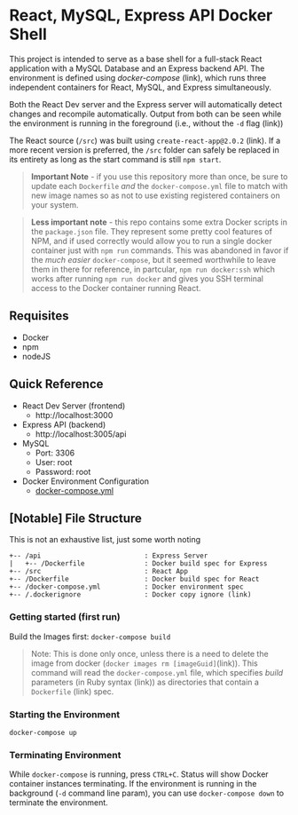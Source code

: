 # React, MySQL, Express API Docker Shell

This project is intended to serve as a base shell for a full-stack React application with a MySQL Database and an Express backend API. The environment is defined using *docker-compose* (link), which runs three independent containers for React, MySQL, and Express simultaneously.

Both the React Dev server and the Express server will automatically detect changes and recompile automatically. Output from both can be seen while the environment is running in the foreground (i.e., without the `-d` flag (link))

The React source (`/src`) was built using `create-react-app@2.0.2` (link). If a more recent version is preferred, the `/src` folder can safely be replaced in its entirety as long as the start command is still `npm start`.

> **Important Note** - if you use this repository more than once, be sure to update each `Dockerfile` *and* the `docker-compose.yml` file to match with new image names so as not to use existing registered containers on your system.

> **Less important note** - this repo contains some extra Docker scripts in the `package.json` file. They represent some pretty cool features of NPM, and if used correctly would allow you to run a single docker container just with `npm run` commands. This was abandoned in favor if the *much easier* `docker-compose`, but it seemed worthwhile to leave them in there for reference, in partcular, `npm run docker:ssh` which works after running `npm run docker` and gives you SSH terminal access to the Docker container running React.

## Requisites
* Docker
* npm
* nodeJS

## Quick Reference
* React Dev Server (frontend)
  * http://localhost:3000
* Express API (backend)
  * http://localhost:3005/api
* MySQL
  * Port: 3306
  * User: root
  * Password: root
* Docker Environment Configuration
  * [docker-compose.yml](docker-compose.yml)

## [Notable] File Structure
This is not an exhaustive list, just some worth noting

```
+-- /api                          : Express Server 
|   +-- /Dockerfile               : Docker build spec for Express
+-- /src                          : React App
+-- /Dockerfile                   : Docker build spec for React
+-- /docker-compose.yml           : Docker environment spec
+-- /.dockerignore                : Docker copy ignore (link)
```

### Getting started (first run)
Build the Images first: `docker-compose build`
> Note: This is done only once, unless there is a need to delete the image from docker (`docker images rm [imageGuid]`(link)).
This command will read the `docker-compose.yml` file, which specifies *build* parameters (in Ruby syntax (link)) as directories that contain a `Dockerfile` (link) spec.

### Starting the Environment
`docker-compose up`

### Terminating Environment
While `docker-compose` is running, press `CTRL+C`. Status will show Docker container instances terminating. If the environment is running in the background (`-d` command line param), you can use `docker-compose down` to terminate the environment.